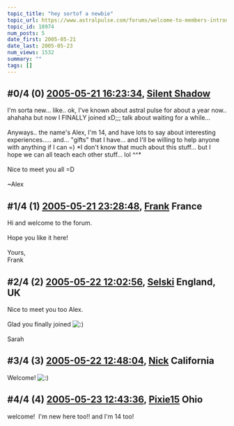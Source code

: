 ```yaml
---
topic_title: "hey sortof a newbie"
topic_url: https://www.astralpulse.com/forums/welcome-to-members-introductions!/hey-sortof-a-newbie
topic_id: 18974
num_posts: 5
date_first: 2005-05-21
date_last: 2005-05-23
num_views: 1532
summary: ""
tags: []
---
```


## \#0/4 (0) [2005-05-21 16:23:34](https://www.astralpulse.com/forums/index.php?msg=163690), [Silent Shadow](https://www.astralpulse.com/forums/profile/?u=9080)  ##
<section>
I'm sorta new... like.. ok, I've known about astral pulse for about a year now.. ahahaha but now I FINALLY joined xD;;; talk about waiting for a while...
<br>
<br>
Anyways.. the name's Alex, I'm 14, and have lots to say about interesting experiences..... and... "gifts" that I have... and I'll be willing to help anyone with anything if I can =) *I don't know that much about this stuff... but I hope we can all teach each other stuff... lol ^^*
<br>
<br>
Nice to meet you all =D
<br>
<br>
~Alex
</section>

## \#1/4 (1) [2005-05-21 23:28:48](https://www.astralpulse.com/forums/index.php?msg=163721), [Frank](https://www.astralpulse.com/forums/profile/?u=359) France ##
<section>
Hi and welcome to the forum.
<br>
<br>
Hope you like it here!
<br>
<br>
Yours,
<br>
Frank
</section>

## \#2/4 (2) [2005-05-22 12:02:56](https://www.astralpulse.com/forums/index.php?msg=163758), [Selski](https://www.astralpulse.com/forums/profile/?u=6012) England, UK ##
<section>
Nice to meet you too Alex.
<br>
<br>
Glad you finally joined
<img alt=":)" class="smiley" src="https://www.astralpulse.com/forums/Smileys/fugue/smiley.png" title="Smiley"/>
<br>
<br>
Sarah
</section>

## \#3/4 (3) [2005-05-22 12:48:04](https://www.astralpulse.com/forums/index.php?msg=163769), [Nick](https://www.astralpulse.com/forums/profile/?u=2080) California ##
<section>
Welcome!
<img alt=":)" class="smiley" src="https://www.astralpulse.com/forums/Smileys/fugue/smiley.png" title="Smiley"/>
</section>

## \#4/4 (4) [2005-05-23 12:43:36](https://www.astralpulse.com/forums/index.php?msg=163890), [Pixie15](https://www.astralpulse.com/forums/profile/?u=9082) Ohio ##
<section>
welcome!  I'm new here too!! and I'm 14 too!
</section>